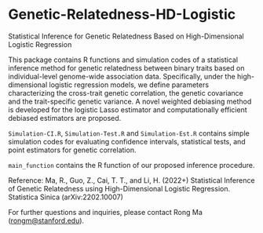# Genetic-Relatedness-HD-Logistic
Statistical Inference for Genetic Relatedness Based on High-Dimensional Logistic Regression 


This package contains R functions and simulation codes of a statistical inference method for genetic relatedness between binary traits based on individual-level genome-wide association data. Specifically, under the high-dimensional logistic regression models, we define parameters characterizing the cross-trait genetic correlation, the genetic covariance and the trait-specific genetic variance. A novel weighted debiasing method is developed for the logistic Lasso estimator  and  computationally efficient debiased estimators are proposed. 


`Simulation-CI.R`, `Simulation-Test.R` and `Simulation-Est.R` contains simple simulation codes for evaluating confidence intervals, statistical tests, and point estimators for genetic correlation.

`main_function` contains the R function of our proposed inference procedure.

Reference: Ma, R., Guo, Z., Cai, T. T., and Li, H. (2022+) Statistical Inference of Genetic Relatedness using High-Dimensional Logistic Regression. Statistica Sinica (arXiv:2202.10007)

For further questions and inquiries, please contact Rong Ma (rongm@stanford.edu).
